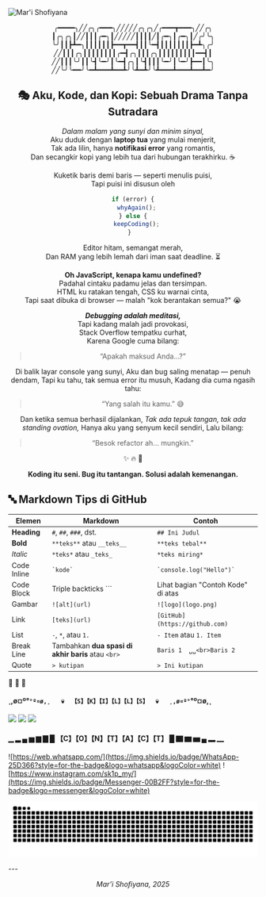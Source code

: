 ![Mar'i Shofiyana](Gambar.jpg)
<div align="center">
╭━━━━╮╱╱╭╮╭━━━╮╱╱╱╱╱╭╮╭╮╱╭━━━┳━━━╮╱╱╭╮
┃╭╮╭╮┃╱╱┃┃┃╭━╮┃╱╱╱╱╱┃┃┃┃╱┃╭━╮┃╭━╮┃╱╭╯╰╮
╰╯┃┃┣┻━╮┃┃┃┃┃┃┣━━┳━━┫┃┃╰━┫┃┃┃┃┃┃┃┣━┻╮╭╯
╱╱┃┃┃╭╮┃┃┃┃┃┃┃┃╭━┫╭╮┃┃┃╭╮┃┃┃┃┃┃┃┃┃━━┫┃
╱╱┃┃┃╰╯┃┃╰┫╰━╯┃╰━┫╭╮┃╰┫┃┃┃╰━╯┃╰━╯┣━━┃╰╮
╱╱╰╯╰━━╯╰━┻━━━┻━━┻╯╰┻━┻╯╰┻━━━┻━━━┻━━┻━╯
</div>
<div align="center">
  
## 🎭 Aku, Kode, dan Kopi: Sebuah Drama Tanpa Sutradara

_Dalam malam yang sunyi dan minim sinyal,_  
Aku duduk dengan **laptop tua** yang mulai menjerit,  
Tak ada lilin, hanya **notifikasi error** yang romantis,  
Dan secangkir kopi yang lebih tua dari hubungan terakhirku. ☕  

Kuketik baris demi baris — seperti menulis puisi,<br>
Tapi puisi ini disusun oleh  
```js
if (error) {
  whyAgain();
} else {
  keepCoding();
}  
```
Editor hitam, semangat merah,  
Dan RAM yang lebih lemah dari iman saat deadline. ⏳

**Oh JavaScript, kenapa kamu undefined?**  
Padahal cintaku padamu jelas dan tersimpan.  
HTML ku ratakan tengah, CSS ku warnai cinta,  
Tapi saat dibuka di browser — malah "kok berantakan semua?" 😭  

**_Debugging adalah meditasi,_**  
Tapi kadang malah jadi provokasi,  
Stack Overflow tempatku curhat,  
Karena Google cuma bilang:  
> “Apakah maksud Anda...?”

Di balik layar console yang sunyi,
Aku dan bug saling menatap — penuh dendam,
Tapi ku tahu, tak semua error itu musuh,
Kadang dia cuma ngasih tahu:
> “Yang salah itu kamu.” 😅  

Dan ketika semua berhasil dijalankan,
*Tak ada tepuk tangan, tak ada standing ovation,*
Hanya aku yang senyum kecil sendiri,
Lalu bilang:
> “Besok refactor ah... mungkin.”

:sparkles: :fire: :rocket:
</div>
<div align="center">
    
  **Koding itu seni. Bug itu tantangan. Solusi adalah kemenangan.**
  
</div>

## 🔤 Markdown Tips di GitHub

| Elemen      | Markdown                                       | Contoh                                  |
|-------------|------------------------------------------------|------------------------------------------|
| **Heading** | `#`, `##`, `###`, dst.                        | `## Ini Judul`                           |
| **Bold**    | `**teks**` atau `__teks__`                   | `**teks tebal**`                         |
| *Italic*    | `*teks*` atau `_teks_`                       | `*teks miring*`                          |
| Code Inline | `` `kode` ``                                 | `` `console.log("Hello")` ``             |
| Code Block  | Triple backticks ```                         | Lihat bagian "Contoh Kode" di atas       |
| Gambar      | `![alt](url)`                                | `![logo](logo.png)`                      |
| Link        | `[teks](url)`                                | `[GitHub](https://github.com)`           |
| List        | `-`, `*`, atau `1.`                          | `- Item` atau `1. Item`                  |
| Break Line  | Tambahkan **dua spasi di akhir baris** atau `<br>` | `Baris 1  ␣␣<br>Baris 2`     |
| Quote       | `> kutipan`                                  | `> Ini kutipan`                          |

:rocket: :rocket: :rocket:

#### ¸,ø¤º°`°º¤ø,¸   💀  【S】【K】【I】【L】【L】【S】  💀   ¸,ø¤º°`°º¤ø,¸

<img src="https://img.shields.io/badge/HTML5-E34F26?style=for-the-badge&logo=html5&logoColor=white" />
<img src="https://img.shields.io/badge/CSS3-1572B6?style=for-the-badge&logo=css3&logoColor=white" />
<img src="https://img.shields.io/badge/Bootstrap-563D7C?style=for-the-badge&logo=bootstrap&logoColor=white" />

#### ▁ ▂ ▄ ▅ ▆ ▇ █   【C】【O】【N】【T】【A】【C】【T】   █ ▇ ▆ ▅ ▄ ▂ ▁  

![https://web.whatsapp.com/](https://img.shields.io/badge/WhatsApp-25D366?style=for-the-badge&logo=whatsapp&logoColor=white) ![https://www.instagram.com/sk1p_my/](https://img.shields.io/badge/Messenger-00B2FF?style=for-the-badge&logo=messenger&logoColor=white)


<!-- Snake Animation -->
<div align="center">
    
  ![snake gif](https://github.com/TechnologyHell/TechnologyHell/blob/output/github-snake-dark.svg)
</div>
---


<div align="center">

*Mar’i Shofiyana, 2025*

</div>
